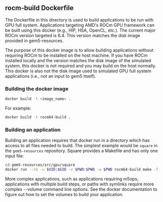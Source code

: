 ## rocm-build Dockerfile
The Dockerfile in this directory is used to build applications to be run with GPU full system.
Applications targeting AMD's ROCm GPU framework can be built using this docker (e.g., HIP, HSA, OpenCL, etc.).
The current major ROCm version targeted is 6.4.
This version matches the disk image provided in gem5-resources.

The purpose of this docker image is to allow building applications without requiring ROCm to be installed on the host machine.
If you have ROCm installed locally and the version matches the disk image of the simulated system, this docker is not required and you may build on the host normally.
This docker is also not the disk image used to simulated GPU full system applications (i.e., not an input to gem5 itself).

### Building the docker image
```sh
docker build -t <image_name> .
```

For example:

```sh
docker build -t rocm64-build .
```

### Building an application
Building an application requires that docker run in a directory which has access to all files needed to build.
The simplest example would be `square` in the `gem5-resources` repository.
Square provides a Makefile and has only one input file:

```sh
cd gem5-resources/src/gpu/square
docker run --rm -u $UID:$GID -v $PWD:$PWD -w $PWD rocm64-build make -f Makefile.default
```

More complex applications, such as applications requiring m5ops, applications with multiple build steps, or paths with symlinks require more complex --volume command line options.
See the docker documentation to figure out how to set the volumes to build your application.
